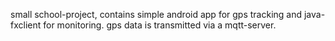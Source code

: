 small school-project, contains simple android app for gps tracking and
java-fxclient for monitoring. gps data is transmitted via a mqtt-server.
